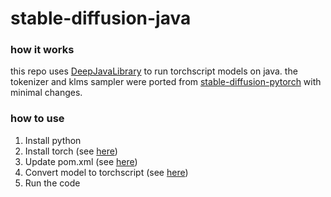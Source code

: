 # stable-diffusion-java
 
### how it works
this repo uses [DeepJavaLibrary](https://djl.ai) to run torchscript models on java.
the tokenizer and klms sampler were ported from [stable-diffusion-pytorch](https://github.com/kjsman/stable-diffusion-pytorch) with minimal changes.

### how to use
1. Install python
2. Install torch (see [here](https://pytorch.org/get-started/locally/))
3. Update pom.xml (see [here](https://docs.djl.ai/engines/pytorch/pytorch-engine/index.html))
4. Convert model to torchscript (see [here](https://github.com/franknoh/stable-diffusion-jit))
5. Run the code